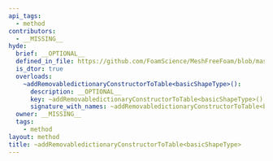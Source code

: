 ```yaml
---
api_tags:
  - method
contributors:
  - __MISSING__
hyde:
  brief: __OPTIONAL__
  defined_in_file: https://github.com/FoamScience/MeshFreeFoam/blob/master/src/meshfree/shapes/basicShape/basicShape.H
  is_dtor: true
  overloads:
    ~addRemovabledictionaryConstructorToTable<basicShapeType>():
      description: __OPTIONAL__
      key: ~addRemovabledictionaryConstructorToTable<basicShapeType>()
      signature_with_names: ~addRemovabledictionaryConstructorToTable<basicShapeType>()
  owner: __MISSING__
  tags:
    - method
layout: method
title: ~addRemovabledictionaryConstructorToTable<basicShapeType>
---
```

